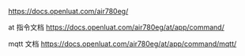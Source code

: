 https://docs.openluat.com/air780eg/

at 指令文档 https://docs.openluat.com/air780eg/at/app/command/


mqtt 文档 https://docs.openluat.com/air780eg/at/app/command/mqtt/
